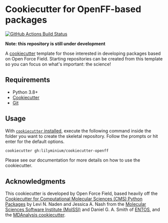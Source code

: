 # Cookiecutter for OpenFF-based packages
[//]: # (Badges)
[![GitHub Actions Build Status](https://github.com/lilyminium/cookiecutter-openff/actions/workflows/gh-ci.yaml/badge.svg)](https://github.com/lilyminium/cookiecutter-openff/actions?query=workflow%3A%22Cookiecutter+CI%22)

**Note: this repository is still under development**

A [cookiecutter](https://github.com/audreyr/cookiecutter) template for those interested in developing
packages based on Open Force Field. Starting repositories can be created from this template so you can focus on what's important: the science!


## Requirements

* Python 3.8+
* [Cookiecutter](http://cookiecutter.readthedocs.io/en/latest/installation.html)
* [Git](https://git-scm.com/)

## Usage

With [`cookiecutter` installed](https://cookiecutter.readthedocs.io/en/latest/installation.html#install-cookiecutter),
execute the following command inside the folder you want to create the skeletal repository. Follow the prompts or hit enter for the default options.

```bash
cookiecutter gh:lilyminium/cookiecutter-openff
```

Please see our documentation for more details on how to use the cookiecutter.


## Acknowledgments

This cookiecutter is developed by Open Force Field, based heavily off the
[Cookiecutter for Computational Molecular Sciences (CMS) Python Packages](https://github.com/MolSSI/cookiecutter-cms)
by Levi N. Naden and Jessica A. Nash
from the [Molecular Sciences Software Institute (MolSSI)](http://molssi.org/) and
Daniel G. A. Smith of [ENTOS](https://www.entos.ai/), and the [MDAnalysis cookiecutter](https://github.com/mdanalysis/cookiecutter-mdakit).
